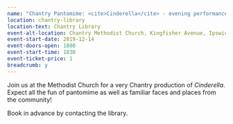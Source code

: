 ```yaml
---
name: "Chantry Pantomime: <cite>Cinderella</cite> - evening performance"
location: chantry-library
location-text: Chantry Library
event-alt-location: Chantry Methodist Church, Kingfisher Avenue, Ipswich, IP2 0QN
event-start-date: 2019-12-14
event-doors-open: 1800
event-start-time: 1830
event-ticket-price: 1
breadcrumb: y
---
```


Join us at the Methodist Church for a very Chantry production of <cite>Cinderella</cite>. Expect all the fun of pantomime as well as familiar faces and places from the community!

Book in advance by contacting the library.
